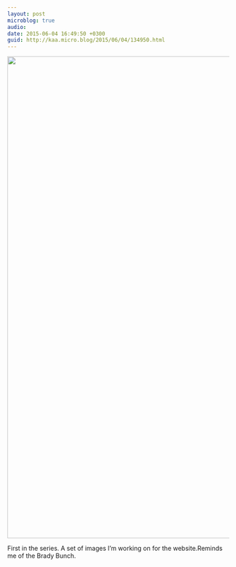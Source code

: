 ```yaml
---
layout: post
microblog: true
audio: 
date: 2015-06-04 16:49:50 +0300
guid: http://kaa.micro.blog/2015/06/04/134950.html
---
```

<img src="https://micro.kaa.bz/uploads/2018/af69717baf.jpg" alt="" width="800" height="1092" class="alignnone size-full wp-image-161" />

First in the series. A set of images I’m working on for the website.Reminds me of the Brady Bunch.
